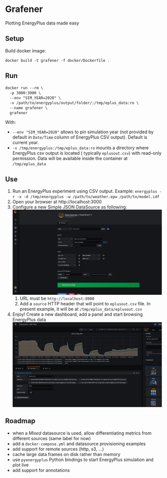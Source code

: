 # Grafener

Plotting EnergyPlus data made easy

## Setup

Build docker image:

```shell
docker build -t grafener -f docker/Dockerfile .
```

## Run

```shell
docker run --rm \
  -p 3000:3000 \
  --env "SIM_YEAR=2020" \
  -v /path/to/energyplus/output/folder/:/tmp/eplus_data:ro \
  --name grafener \
  grafener
```

With:

- `--env "SIM_YEAR=2020"` allows to pin simulation year (not provided by default in `Date/Time` column of EnergyPlus CSV
  output). Default is current year.
- `-v /tmp/energyplus:/tmp/eplus_data:ro` mounts a directory where EnergyPlus csv output is located (
  typically `eplusout.csv`) with read-only permission. Data will be available inside the container at `/tmp/eplus_data`

## Use

1. Run an EnergyPlus experiment using CSV output.
   Example: `energyplus -r -x -d /tmp/energyplus -w /path/to/weather.epw /path/to/model.idf`
2. Open your browser at http://localhost:3000
3. Configure a new Simple JSON DataSource as
   following: ![datasource configuration](images/ds_config.png?raw=true "Datasource configuration")
    1. URL must be `http://localhost:8900`
    2. Add a `source` HTTP header that will point to `eplusout.csv` file. In present example, it will be
       at `/tmp/eplus_data/eplusout.csv`
4. Enjoy! Create a new dashboard, add a panel and start browsing EnergyPlus
   data ![transform](images/transform.png?raw=true "Transformation")
   
## Roadmap

- when a _Mixed_ datasource is used, allow differentiating metrics from different sources (same label for now)
- add a `docker-compose.yml` and datasource provisioning examples
- add support for remote sources (http, s3, ...)
- cache large data frames on disk rather than memory
- use `pyenergyplus` Python bindings to start EnergyPlus simulation and plot live
- add support for annotations
